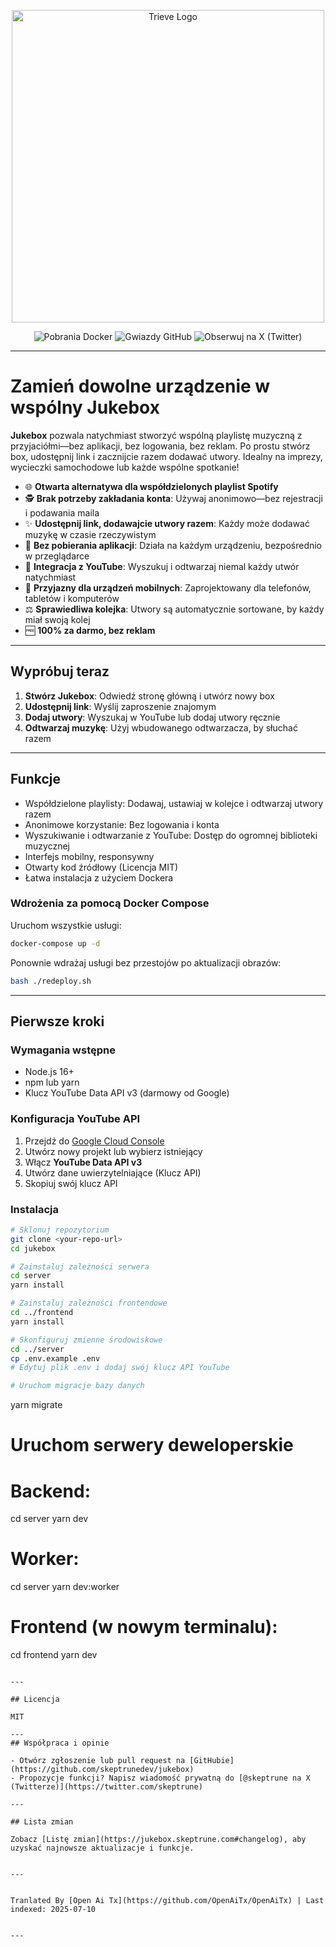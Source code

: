 <p align="center">
  <a href="https://www.jukeboxhq.com">
    <img height="500" src="https://raw.githubusercontent.com/skeptrunedev/jukebox/main/frontend/public/opengraph-image.jpg" alt="Trieve Logo">
  </a>
</p>

<p align="center">
  <a href="https://hub.docker.com/r/skeptrune/jukebox-server" style="text-decoration: none;">
    <img src="https://img.shields.io/docker/pulls/skeptrune/jukebox-server?style=flat-square" alt="Pobrania Docker" />
  </a>
  <a href="https://github.com/skeptrunedev/jukebox/stargazers" style="text-decoration: none;">
    <img src="https://img.shields.io/github/stars/skeptrunedev/jukebox?style=flat-square" alt="Gwiazdy GitHub" />
  </a>
  <a href="https://x.com/skeptrune" style="text-decoration: none;">
    <img src="https://img.shields.io/badge/follow%20on-x.com-1da1f2?logo=x&style=flat-square" alt="Obserwuj na X (Twitter)" />
  </a>
</p>

---
# Zamień dowolne urządzenie w wspólny Jukebox

**Jukebox** pozwala natychmiast stworzyć wspólną playlistę muzyczną z przyjaciółmi—bez aplikacji, bez logowania, bez reklam. Po prostu stwórz box, udostępnij link i zacznijcie razem dodawać utwory. Idealny na imprezy, wycieczki samochodowe lub każde wspólne spotkanie!

- 🌐 **Otwarta alternatywa dla współdzielonych playlist Spotify**
- 🕵️ **Brak potrzeby zakładania konta**: Używaj anonimowo—bez rejestracji i podawania maila
- ✨ **Udostępnij link, dodawajcie utwory razem**: Każdy może dodawać muzykę w czasie rzeczywistym
- 🚀 **Bez pobierania aplikacji**: Działa na każdym urządzeniu, bezpośrednio w przeglądarce
- 🎵 **Integracja z YouTube**: Wyszukuj i odtwarzaj niemal każdy utwór natychmiast
- 📱 **Przyjazny dla urządzeń mobilnych**: Zaprojektowany dla telefonów, tabletów i komputerów
- ⚖️ **Sprawiedliwa kolejka**: Utwory są automatycznie sortowane, by każdy miał swoją kolej
- 🆓 **100% za darmo, bez reklam**

---

## Wypróbuj teraz

1. **Stwórz Jukebox**: Odwiedź stronę główną i utwórz nowy box
2. **Udostępnij link**: Wyślij zaproszenie znajomym
3. **Dodaj utwory**: Wyszukaj w YouTube lub dodaj utwory ręcznie
4. **Odtwarzaj muzykę**: Użyj wbudowanego odtwarzacza, by słuchać razem

---
## Funkcje

- Współdzielone playlisty: Dodawaj, ustawiaj w kolejce i odtwarzaj utwory razem
- Anonimowe korzystanie: Bez logowania i konta
- Wyszukiwanie i odtwarzanie z YouTube: Dostęp do ogromnej biblioteki muzycznej
- Interfejs mobilny, responsywny
- Otwarty kod źródłowy (Licencja MIT)
- Łatwa instalacja z użyciem Dockera

### Wdrożenia za pomocą Docker Compose

Uruchom wszystkie usługi:

```bash
docker-compose up -d
```

Ponownie wdrażaj usługi bez przestojów po aktualizacji obrazów:

```bash
bash ./redeploy.sh
```
---

## Pierwsze kroki

### Wymagania wstępne

- Node.js 16+
- npm lub yarn
- Klucz YouTube Data API v3 (darmowy od Google)

### Konfiguracja YouTube API

1. Przejdź do [Google Cloud Console](https://console.cloud.google.com/)
2. Utwórz nowy projekt lub wybierz istniejący
3. Włącz **YouTube Data API v3**
4. Utwórz dane uwierzytelniające (Klucz API)
5. Skopiuj swój klucz API

### Instalacja
```bash
# Sklonuj repozytorium
git clone <your-repo-url>
cd jukebox

# Zainstaluj zależności serwera
cd server
yarn install

# Zainstaluj zależności frontendowe
cd ../frontend
yarn install

# Skonfiguruj zmienne środowiskowe
cd ../server
cp .env.example .env
# Edytuj plik .env i dodaj swój klucz API YouTube

# Uruchom migracje bazy danych
```
yarn migrate

# Uruchom serwery deweloperskie
# Backend:
cd server
yarn dev
# Worker:
cd server
yarn dev:worker
# Frontend (w nowym terminalu):
cd frontend
yarn dev
```

---

## Licencja

MIT

---
## Współpraca i opinie

- Otwórz zgłoszenie lub pull request na [GitHubie](https://github.com/skeptrunedev/jukebox)
- Propozycje funkcji? Napisz wiadomość prywatną do [@skeptrune na X (Twitterze)](https://twitter.com/skeptrune)

---

## Lista zmian

Zobacz [Listę zmian](https://jukebox.skeptrune.com#changelog), aby uzyskać najnowsze aktualizacje i funkcje.

---

Tranlated By [Open Ai Tx](https://github.com/OpenAiTx/OpenAiTx) | Last indexed: 2025-07-10

---